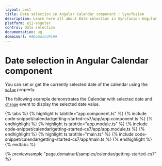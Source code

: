 ```yaml
---
layout: post
title: Date selection in Angular Calendar component | Syncfusion
description: Learn here all about Date selection in Syncfusion Angular Calendar component of Syncfusion Essential JS 2 and more.
platform: ej2-angular
control: Date selection 
documentation: ug
domainurl: ##DomainURL##
---
```


# Date selection in Angular Calendar component

You can set or get the currently selected date of the calendar using the [`value`](https://ej2.syncfusion.com/documentation/api/calendar/#value-date) property.

The following example demonstrates the Calendar with selected date and [`change`](https://ej2.syncfusion.com/angular/documentation/api/calendar/changedEventArgs/#changedeventargs) event to display the selected date value.

{% tabs %}
{% highlight ts tabtitle="app.component.ts" %}
{% include code-snippet/calendar/getting-started-cs7/app/app.component.ts %}
{% endhighlight %}
{% highlight ts tabtitle="app.module.ts" %}
{% include code-snippet/calendar/getting-started-cs7/app/app.module.ts %}
{% endhighlight %}
{% highlight ts tabtitle="main.ts" %}
{% include code-snippet/calendar/getting-started-cs7/app/main.ts %}
{% endhighlight %}
{% endtabs %}
  
{% previewsample "page.domainurl/samples/calendar/getting-started-cs7" %}